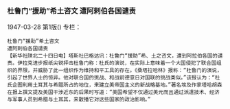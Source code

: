 ### 杜鲁门“援助”希土咨文  遭阿剌伯各国谴责

1947-03-28
第1版()
专栏：

    杜鲁门“援助”希土咨文
    遭阿剌伯各国谴责
    【新华社陕北二十四日电】塔斯社巴格达讯：杜鲁门“援助”希、土之咨文，遭到阿拉伯各国的谴责。伊拉克进步报纸尖锐抨击杜鲁门称：杜氏的演说，在实际上意味着一个大国侵犯了联合国组织的界限，并威胁了此一组织作为维持和平工具的存在。《桑塔拉哈林》报称：“杜鲁门的演说，引起了世界人士的惊异。他对联合国的挑战、和战前德意日对国联的挑战类似。”该报认为：“杜氏企图利用土耳其与希腊所占的地位，来建立美帝国主义的新战略基地。”著名埃及作家塔哈胡森在报上撰文提及美国干涉近东的后果时写道：“美国希望不仅通过美元而且通过派遣技术、经济与军事人员到希腊与土耳其，来散播它对这些国家的政治影响。”
